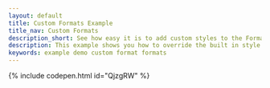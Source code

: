 ```yaml
---
layout: default
title: Custom Formats Example
title_nav: Custom Formats
description_short: See how easy it is to add custom styles to the Formats menu.
description: This example shows you how to override the built in style formats and add a few custom ones to the Formats menu.
keywords: example demo custom format formats
---
```


{% include codepen.html id="QjzgRW" %}
